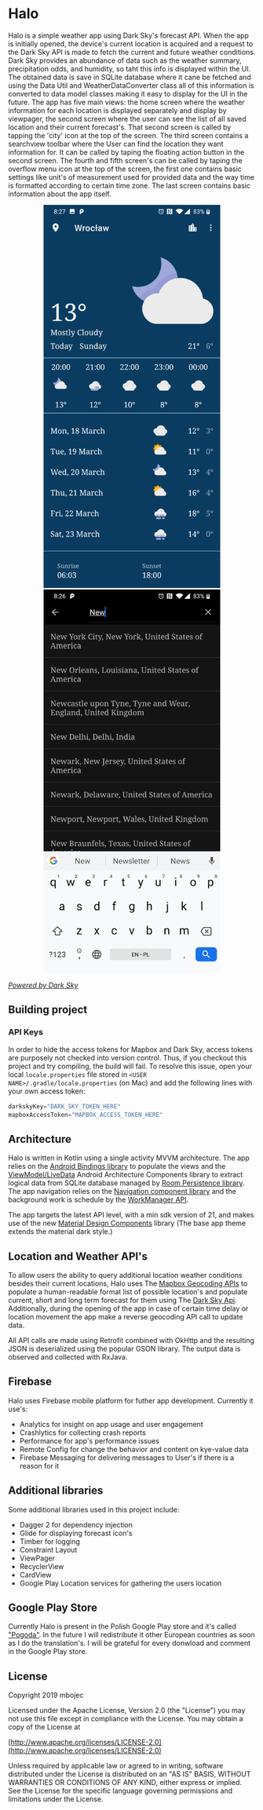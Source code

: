 # Halo
Halo is a simple weather app using Dark Sky's forecast API. When the app is initially opened, the device's current location is acquired and a request to the Dark Sky API is made to fetch the current and future weather conditions. Dark Sky provides an abundance of data such as the weather summary, precipitation odds, and humidity, so taht this info is displayed within the UI. The obtained data is save in SQLite database where it cane be fetched and using the Data Util and WeatherDataConverter class  all of this information is converted to data model classes making it easy to display for the UI in the future. The app has five main views: the home screen where the weather information for each location is displayed separately and display by viewpager, the second screen where the user can see the list of all saved location and their current forecast's. That second screen is called by tapping the 'city' icon at the top of the screen. The third screen contains a searchview toolbar where the User can find the location they want information for. It can be called by taping the floating action button in the second screen. The fourth and fifth screen's can be called by taping the overflow menu icon at the top of the screen, the first one contains basic settings like unit's of measurement used for provided data and the way time is formatted according to certain time zone. The last screen contains basic information about the app itself.

<div align="center"><img src="https://github.com/mbojec/Halo/blob/master/screenshots/main_screen.png?raw=true" width="360"/> <img src="https://github.com/mbojec/Halo/blob/master/screenshots/search_screen.png?raw=true" width="360"/></div>

[_Powered by Dark Sky_](https://darksky.net/poweredby/)
## Building project

### API Keys
In order to hide the access tokens for Mapbox and Dark Sky, access tokens are purposely not checked into version control. Thus, if you checkout this project and try compiling, the build will fail. To resolve this issue, open your local `locale.properties` file stored in `<USER NAME>/.gradle/locale.properties` (on Mac) and add the following lines with your own access token:

```groovy
darkskyKey="DARK_SKY_TOKEN_HERE"
mapboxAccessToken="MAPBOX_ACCESS_TOKEN_HERE"
```

## Architecture
Halo is written in Kotlin using a single activity MVVM architecture. The app relies on the [Android Bindings library](https://developer.android.com/topic/libraries/data-binding/) to populate the views and the [ViewModel/LiveData](https://developer.android.com/topic/libraries/architecture/viewmodel) Android Architecture Components library to extract logical data from SQLite database managed by [Room Persistence library](https://developer.android.com/topic/libraries/architecture/room). The app navigation relies on the [Navigation component library](https://developer.android.com/guide/navigation/) and the background work is schedule by the [WorkManager API](https://developer.android.com/topic/libraries/architecture/workmanager).

The app targets the latest API level, with a min sdk version of 21, and makes use of the new [Material Design Components](https://material.io/develop/android/docs/getting-started/) library (The base app theme extends the material dark style.)

## Location and Weather API's

To allow users the ability to query additional location weather conditions besides their current locations, Halo uses The [Mapbox Geocoding APIs](https://www.mapbox.com/) to populate a human-readable format list of possible location's and populate current, short and long term forecast for them using The [Dark Sky Api](https://darksky.net/dev). Additionally, during the opening of the app in case of certain time delay or location movement the app make a reverse geocoding API call to update data.

All API calls are made using Retrofit combined with OkHttp and the resulting JSON is deserialized using the popular GSON library. The output data is observed and collected with RxJava.

## Firebase
Halo uses Firebase mobile platform for futher app development. Currently it use's:
- Analytics for insight on app usage and user engagement
- Crashlytics for collecting crash reports 
- Performance for app's performance issues
- Remote Config for change the behavior and content on kye-value data
- Firebase Messaging for delivering messages to User's if there is a reason for it

## Additional libraries

Some additional libraries used in this project include:
- Dagger 2 for dependency injection
- Glide for displaying forecast icon's
- Timber for logging
- Constraint Layout
- ViewPager
- RecyclerView
- CardView
- Google Play Location services for gathering the users location

## Google Play Store
Currently Halo is present in the Polish Google Play store and it's called ["Pogoda"](https://play.google.com/store/apps/details?id=com.mbojec.halo). In the future I will redistribute it other European countries as soon as I do the translation's. I will be grateful for every donwload and comment in the Google Play store. 

## License

Copyright 2019 mbojec

   Licensed under the Apache License, Version 2.0 (the "License") you may not use this file except in compliance with the License. You may obtain a copy of the License at

[http://www.apache.org/licenses/LICENSE-2.0](http://www.apache.org/licenses/LICENSE-2.0)

   Unless required by applicable law or agreed to in writing, software distributed under the License is distributed on an "AS IS" BASIS, WITHOUT WARRANTIES OR CONDITIONS OF ANY KIND, either express or implied. See the License for the specific language governing permissions and limitations under the License.
